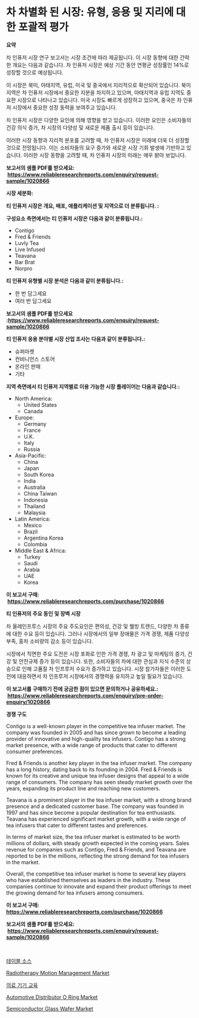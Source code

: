 <p><h1>차 차별화 된 시장: 유형, 응용 및 지리에 대한 포괄적 평가</h1></p><p><strong>요약</strong></p>
<p><p>차 인퓨저 시장 연구 보고서는 시장 조건에 따라 제공됩니다. 이 시장 동향에 대한 간략한 개요는 다음과 같습니다. 차 인퓨저 시장은 예상 기간 동안 연평균 성장률인 14%로 성장할 것으로 예상됩니다. </p><p>이 시장은 북미, 아태지역, 유럽, 미국 및 중국에서 지리적으로 확산되어 있습니다. 북미 지역은 차 인퓨저 시장에서 중요한 지분을 차지하고 있으며, 아태지역과 유럽 지역도 중요한 시장으로 나타나고 있습니다. 미국 시장도 빠르게 성장하고 있으며, 중국은 차 인퓨저 시장에서 중요한 성장 동력을 보여주고 있습니다.</p><p>차 인퓨저 시장은 다양한 요인에 의해 영향을 받고 있습니다. 이러한 요인은 소비자들의 건강 의식 증가, 차 시장의 다양성 및 새로운 제품 출시 등이 있습니다.</p><p>이러한 시장 동향과 지리적 분포를 고려할 때, 차 인퓨저 시장은 미래에 더욱 더 성장할 것으로 전망됩니다. 이는 소비자들의 요구 증가와 새로운 시장 기회 발생에 기반하고 있습니다. 이러한 시장 동향을 고려할 때, 차 인퓨저 시장의 미래는 매우 밝아 보입니다.</p></p>
<p><strong>보고서의 샘플 PDF를 받으세요: &nbsp;<a href="https://www.reliableresearchreports.com/enquiry/request-sample/1020866">https://www.reliableresearchreports.com/enquiry/request-sample/1020866</a></strong></p>
<p><strong>시장 세분화:</strong></p>
<p><strong> 티 인퓨저 시장은 개요, 배포, 애플리케이션 및 지역으로 더 분류됩니다. :</strong></p>
<p><strong>구성요소 측면에서는 티 인퓨저 시장은 다음과 같이 분류됩니다.:</strong></p>
<p><ul><li>Contigo</li><li>Fred & Friends</li><li>Luvly Tea</li><li>Live Infused</li><li>Teavana</li><li>Bar Brat</li><li>Norpro</li></ul></p>
<p><strong> 티 인퓨저 유형별 시장 분석은 다음과 같이 분류됩니다.:</strong></p>
<p><ul><li>한 번 담그세요</li><li>여러 번 담그세요</li></ul></p>
<p><strong>보고서의 샘플 PDF를 받으세요 :<a href="https://www.reliableresearchreports.com/enquiry/request-sample/1020866">https://www.reliableresearchreports.com/enquiry/request-sample/1020866</a></strong></p>
<p><strong> 티 인퓨저 응용 분야별 시장 산업 조사는 다음과 같이 분류됩니다.:</strong></p>
<p><ul><li>슈퍼마켓</li><li>컨비니언스 스토어</li><li>온라인 판매</li><li>기타</li></ul></p>
<p><strong>지역 측면에서 티 인퓨저 지역별로 이용 가능한 시장 플레이어는 다음과 같습니다.:</strong></p>
<p><ul>
    <li>
        North America:
        <ul>
            <li>United States</li>
            <li>Canada</li>
        </ul>
    </li>
    <li>
        Europe:
        <ul>
            <li>Germany</li>
            <li>France</li>
            <li>U.K.</li>
            <li>Italy</li>
            <li>Russia</li>
        </ul>
    </li>
    <li>
        Asia-Pacific:
        <ul>
            <li>China</li>
            <li>Japan</li>
            <li>South Korea</li>
            <li>India</li>
            <li>Australia</li>
            <li>China Taiwan</li>
            <li>Indonesia</li>
            <li>Thailand</li>
            <li>Malaysia</li>
        </ul>
    </li>
    <li>
        Latin America:
        <ul>
            <li>Mexico</li>
            <li>Brazil</li>
            <li>Argentina Korea</li>
            <li>Colombia</li>
        </ul>
    </li>
    <li>
        Middle East & Africa:
        <ul>
            <li>Turkey</li>
            <li>Saudi</li>
            <li>Arabia</li>
            <li>UAE</li>
            <li>Korea</li>
        </ul>
    </li>
    </ul></p>
<p><strong>이 보고서 구매: &nbsp;<a href="https://www.reliableresearchreports.com/purchase/1020866">https://www.reliableresearchreports.com/purchase/1020866</a></strong></p>
<p><strong>티 인퓨저의 주요 동인 및 장벽 시장</strong></p>
<p><p>차 올레인프루스 시장의 주요 주도요인은 편의성, 건강 및 웰빙 트렌드, 다양한 차 종류에 대한 수요 등이 있습니다. 그러나 시장에서의 일부 장애물은 가격 경쟁, 제품 다양성 부족, 홍차 소비량의 감소 등이 있습니다.</p><p>시장에서 직면한 주요 도전은 시장 포화로 인한 가격 경쟁, 차 광고 및 마케팅의 증가, 건강 및 안전규제 증가 등이 있습니다. 또한, 소비자들의 차에 대한 관심과 지식 수준의 상승으로 인해 고품질 차 인프루저 수요가 증가하고 있습니다. 시장 참가자들은 이러한 도전에 대응하면서 차 인프루저 시장에서의 경쟁력을 유지하고 높일 필요가 있습니다.</p></p>
<p><strong>이 보고서를 구매하기 전에 궁금한 점이 있으면 문의하거나 공유하세요.: &nbsp;<a href="https://www.reliableresearchreports.com/enquiry/pre-order-enquiry/1020866">https://www.reliableresearchreports.com/enquiry/pre-order-enquiry/1020866</a></strong></p>
<p><strong>경쟁 구도</strong></p>
<p><p>Contigo is a well-known player in the competitive tea infuser market. The company was founded in 2005 and has since grown to become a leading provider of innovative and high-quality tea infusers. Contigo has a strong market presence, with a wide range of products that cater to different consumer preferences.</p><p>Fred & Friends is another key player in the tea infuser market. The company has a long history, dating back to its founding in 2004. Fred & Friends is known for its creative and unique tea infuser designs that appeal to a wide range of consumers. The company has seen steady market growth over the years, expanding its product line and reaching new customers.</p><p>Teavana is a prominent player in the tea infuser market, with a strong brand presence and a dedicated customer base. The company was founded in 1997 and has since become a popular destination for tea enthusiasts. Teavana has experienced significant market growth, with a wide range of tea infusers that cater to different tastes and preferences.</p><p>In terms of market size, the tea infuser market is estimated to be worth millions of dollars, with steady growth expected in the coming years. Sales revenue for companies such as Contigo, Fred & Friends, and Teavana are reported to be in the millions, reflecting the strong demand for tea infusers in the market.</p><p>Overall, the competitive tea infuser market is home to several key players who have established themselves as leaders in the industry. These companies continue to innovate and expand their product offerings to meet the growing demand for tea infusers among consumers.</p></p>
<p><strong>이 보고서 구매: &nbsp; <a href="https://www.reliableresearchreports.com/purchase/1020866">https://www.reliableresearchreports.com/purchase/1020866</a></strong></p>
<p><strong>보고서의 샘플 PDF를 받으세요: &nbsp;<a href="https://www.reliableresearchreports.com/enquiry/request-sample/1020866">https://www.reliableresearchreports.com/enquiry/request-sample/1020866</a></strong><strong></strong></p>
<p>&nbsp;</p>
<p><p><a href="https://github.com/lkwggful07722/Market-Research-Report-List-1/blob/main/1217947192542.md">테이블 소스</a></p><p><a href="https://issuu.com/reportprime-2/docs/radiotherapy-motion-management-market-size-2030.pp">Radiotherapy Motion Management Market</a></p><p><a href="https://medium.com/@greggibson7876/2024-2031-%EB%85%84%EA%B9%8C%EC%A7%80-%EC%98%88%EC%83%81%EB%90%9C-%EC%9D%98%EB%A3%8C-%EA%B8%B0%EA%B8%B0-%EA%B5%90%EC%9C%A1-%EC%8B%9C%EC%9E%A5-%EB%8F%99%ED%96%A5%EA%B3%BC-%EC%8B%9C%EC%9E%A5-%EB%B6%84%EC%84%9D-37f39901ea81">의료 기기 교육</a></p><p><a href="https://issuu.com/reportprime-2/docs/automotive-distributor-o-ring-market-size-2030.ppt">Automotive Distributor O Ring Market</a></p><p><a href="https://github.com/ashepherd82/Market-Research-Report-List-3/blob/main/semiconductor-glass-wafer-market.md">Semiconductor Glass Wafer Market</a></p></p>
